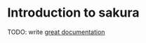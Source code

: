 # Introduction to sakura

TODO: write [great documentation](http://jacobian.org/writing/great-documentation/what-to-write/)
